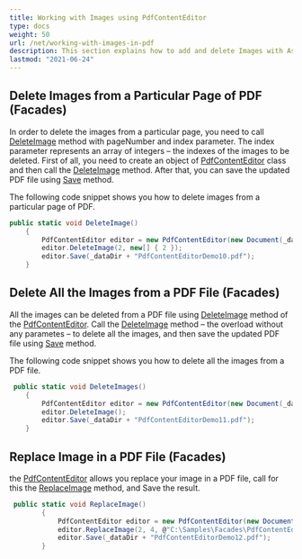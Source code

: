```yaml
---
title: Working with Images using PdfContentEditor
type: docs
weight: 50
url: /net/working-with-images-in-pdf
description: This section explains how to add and delete Images with Aspose.PDF Facades using PdfContentEditor Class.
lastmod: "2021-06-24"
---
```


## Delete Images from a Particular Page of PDF (Facades)

In order to delete the images from a particular page, you need to call [DeleteImage](https://apireference.aspose.com/pdf/net/aspose.pdf.facades.pdfcontenteditor/deleteimage/methods/1) method with pageNumber and index parameter. The index parameter represents an array of integers – the indexes of the images to be deleted. First of all, you need to create an object of [PdfContentEditor](https://apireference.aspose.com/pdf/net/aspose.pdf.facades/pdfcontenteditor) class and then call the [DeleteImage](https://apireference.aspose.com/pdf/net/aspose.pdf.facades.pdfcontenteditor/deleteimage/methods/1) method. After that, you can save the updated PDF file using [Save](https://apireference.aspose.com/pdf/net/aspose.pdf/document/methods/save/index) method. 

The following code snippet shows you how to delete images from a particular page of PDF.

```csharp
public static void DeleteImage()
    {
        PdfContentEditor editor = new PdfContentEditor(new Document(_dataDir + "sample.pdf"));
        editor.DeleteImage(2, new[] { 2 });
        editor.Save(_dataDir + "PdfContentEditorDemo10.pdf");
    }
```

## Delete All the Images from a PDF File (Facades)

All the images can be deleted from a PDF file using [DeleteImage](https://apireference.aspose.com/pdf/net/aspose.pdf.facades.pdfcontenteditor/deleteimage/methods/1) method of the [PdfContentEditor](https://apireference.aspose.com/pdf/net/aspose.pdf.facades/pdfcontenteditor). Call the [DeleteImage](https://apireference.aspose.com/pdf/net/aspose.pdf.facades.pdfcontenteditor/deleteimage/methods/1) method – the overload without any parametes – to delete all the images, and then save the updated PDF file using [Save](https://apireference.aspose.com/pdf/net/aspose.pdf/document/methods/save/index) method. 

The following code snippet shows you how to delete all the images from a PDF file.

```csharp
 public static void DeleteImages()
    {
        PdfContentEditor editor = new PdfContentEditor(new Document(_dataDir + "sample.pdf"));
        editor.DeleteImage();
        editor.Save(_dataDir + "PdfContentEditorDemo11.pdf");
    }
```

## Replace Image in a PDF File (Facades)

the [PdfContentEditor](https://apireference.aspose.com/pdf/net/aspose.pdf.facades/pdfcontenteditor) allows you replace your image in a PDF file, call for this the [ReplaceImage](https://apireference.aspose.com/pdf/net/aspose.pdf.facades/pdfcontenteditor/methods/replaceimage) method, and Save the result.

```csharp
 public static void ReplaceImage()
        {
            PdfContentEditor editor = new PdfContentEditor(new Document(_dataDir + "sample_cats_dogs.pdf"));
            editor.ReplaceImage(2, 4, @"C:\Samples\Facades\PdfContentEditor\cat04.jpg");
            editor.Save(_dataDir + "PdfContentEditorDemo12.pdf");
        }
```
